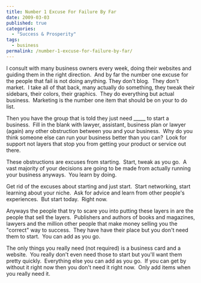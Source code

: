 ```yaml
---
title: Number 1 Excuse For Failure By Far
date: 2009-03-03
published: true
categories:
  - "Success & Prosperity"
tags:
  - business
permalink: /number-1-excuse-for-failure-by-far/
---
```

I consult with many business owners every week, doing their websites and guiding them in the right direction.  And by far the number one excuse for the people that fail is not doing anything. They don't blog.  They don't market.  I take all of that back, many actually do something, they tweak their sidebars, their colors, their graphics.  They do everything but actual business.  Marketing is the number one item that should be on your to do list.

Then you have the group that is told they just need _____ to start a business.  Fill in the blank with lawyer, assistant, business plan or lawyer (again) any other obstruction between you and your business.  Why do you think someone else can run your business better than you can?  Look for support not layers that stop you from getting your product or service out there.

These obstructions are excuses from starting.  Start, tweak as you go.  A vast majority of your decisions are going to be made from actually running your business anyways.  You learn by doing.

Get rid of the excuses about starting and just start.  Start networking, start learning about your niche.  Ask for advice and learn from other people's experiences.  But start today.  Right now.

Anyways the people that try to scare you into putting these layers in are the people that sell the layers.  Publishers and authors of books and magazines, lawyers and the million other people that make money selling you the "correct" way to success.  They have have their place but you don't need them to start.  You can add as you go.

The only things you really need (not required) is a business card and a website.  You really don't even need those to start but you'll want them pretty quickly.  Everything else you can add as you go.  If you can get by without it right now then you don't need it right now.  Only add items when you really need it.
